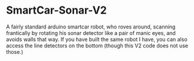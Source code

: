 # SmartCar-Sonar-V2
A fairly standard arduino smartcar robot, who roves around, scanning frantically by rotating his sonar detector like a pair of manic eyes, and avoids walls that way.  If you have built the same robot I have, you can also access the line detectors on the bottom (though this V2 code does not use those.)
